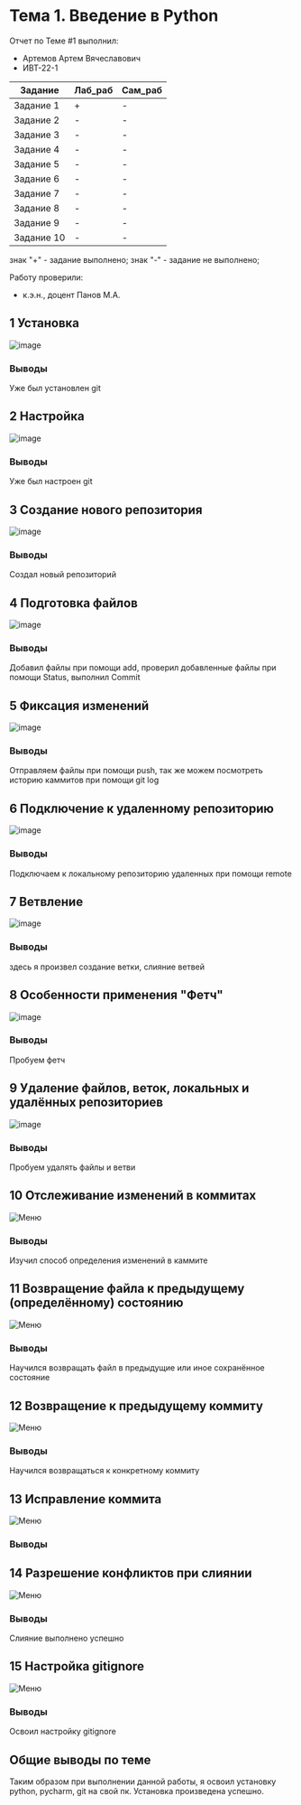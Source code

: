 # Тема 1. Введение в Python
Отчет по Теме #1 выполнил:
- Артемов Артем Вячеславович
- ИВТ-22-1

| Задание | Лаб_раб | Сам_раб |
| ------ | ------ | ------ |
| Задание 1 | + | - |
| Задание 2 | - | - |
| Задание 3 | - | - |
| Задание 4 | - | - |
| Задание 5 | - | - |
| Задание 6 | - | - |
| Задание 7 | - | - |
| Задание 8 | - | - |
| Задание 9 | - | - |
| Задание 10 | - | - |

знак "+" - задание выполнено; знак "-" - задание не выполнено;

Работу проверили:
- к.э.н., доцент Панов М.А.

## 1 Установка
![image](https://github.com/user-attachments/assets/39a429f5-81ed-4638-97cd-a926a94af062)

### Выводы

Уже был установлен git

## 2 Настройка

![image](https://github.com/user-attachments/assets/e3adeea3-a8e6-44df-8b6f-dab50220e1f0)

### Выводы

Уже был настроен git

## 3 Создание нового репозитория

![image](https://github.com/user-attachments/assets/1d9d0cd4-7135-43e6-aae4-b63b57abda44)


### Выводы

Создал новый репозиторий

## 4 Подготовка файлов

![image](https://github.com/user-attachments/assets/f996e9e1-5236-4ad5-9be9-eac3c17f0c48)


### Выводы

Добавил файлы при помощи add, проверил добавленные файлы при помощи Status, выполнил Commit

## 5 Фиксация изменений

![image](https://github.com/user-attachments/assets/debd975c-7f87-4e0b-9989-2847ce9972c0)


### Выводы

Отправляем файлы при помощи push, так же можем посмотреть историю каммитов при помощи git log

## 6 Подключение к удаленному репозиторию

![image](https://github.com/user-attachments/assets/7c585a3a-efe2-414c-8d3f-186bfb674cb5)


### Выводы

Подключаем к локальному репозиторию удаленных при помощи remote

## 7 Ветвление

![image](https://github.com/user-attachments/assets/ac95a00d-8136-4c86-9fa9-5a4e7400917a)

### Выводы

здесь я произвел создание ветки, слияние ветвей

## 8 Особенности применения "Фетч"

![image](https://github.com/user-attachments/assets/09d86c98-7e0d-470d-a950-78fa9f312be7)


### Выводы

Пробуем фетч

## 9 Удаление файлов, веток, локальных и удалённых репозиториев

![image](https://github.com/user-attachments/assets/d9c6bf26-c99f-49fd-9abe-7c059649f9fa)


### Выводы

Пробуем удалять файлы и ветви

## 10 Отслеживание изменений в коммитах

![Меню](https://github.com/dlyaobshegovreda/SoftwareEngineering/tree/%D0%A2%D0%B5%D0%BC%D0%B0_1/images/commit.png)

### Выводы

Изучил способ определения изменений в каммите

## 11 Возвращение файла к предыдущему (определённому) состоянию

![Меню](https://github.com/dlyaobshegovreda/SoftwareEngineering/tree/%D0%A2%D0%B5%D0%BC%D0%B0_1/images/commit.png)

### Выводы

Научился возвращать файл в предыдущие или иное сохранённое состояние

## 12 Возвращение к предыдущему коммиту

![Меню](https://github.com/dlyaobshegovreda/SoftwareEngineering/tree/%D0%A2%D0%B5%D0%BC%D0%B0_1/images/commit.png)

### Выводы

Научился возвращаться к конкретному коммиту

## 13 Исправление коммита

![Меню](https://github.com/dlyaobshegovreda/SoftwareEngineering/tree/%D0%A2%D0%B5%D0%BC%D0%B0_1/images/edit.png)

### Выводы

## 14 Разрешение конфликтов при слиянии

![Меню](https://github.com/dlyaobshegovreda/SoftwareEngineering/tree/%D0%A2%D0%B5%D0%BC%D0%B0_1/images/merge.png)

### Выводы

Слияние выполнено успешно

## 15 Настройка gitignore

![Меню](https://github.com/dlyaobshegovreda/SoftwareEngineering/tree/%D0%A2%D0%B5%D0%BC%D0%B0_1/images/gitignore.png)

### Выводы

Освоил настройку gitignore

## Общие выводы по теме
Таким образом при выполнении данной работы, я освоил установку python, pycharm, git на свой пк. Установка произведена
успешно.

